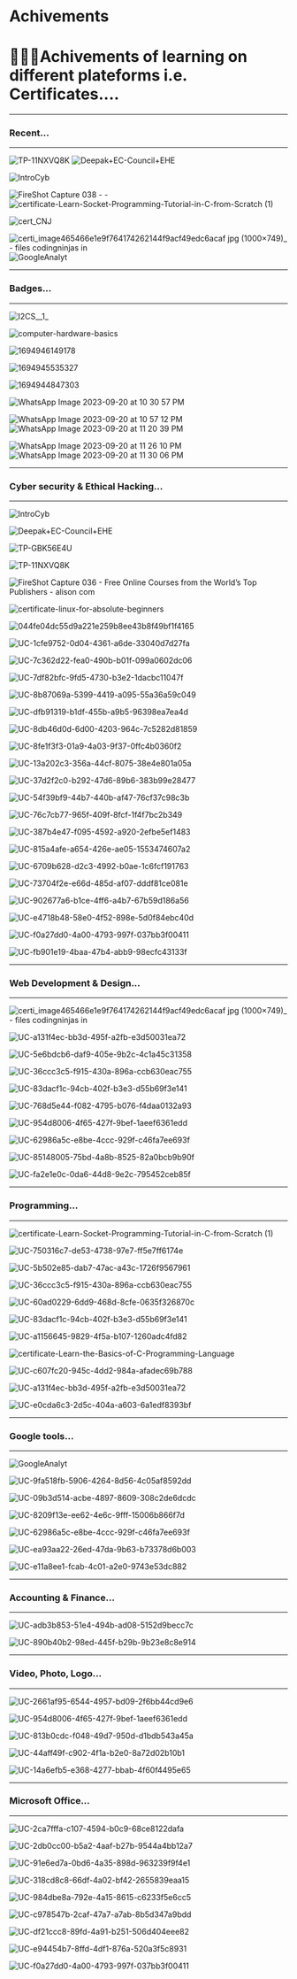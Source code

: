 # Achivements
<h1>🥳👨‍🎓Achivements of learning on different plateforms i.e. Certificates....</h1>
<hr>
<h3>Recent...</h3>
<hr>

![TP-11NXVQ8K](https://github.com/hey-its-d2t2/Achivements/assets/63626210/8ee0b1f3-e154-4ad5-b070-5f569983cc78)
![Deepak+EC-Council+EHE](https://github.com/hey-its-d2t2/Achivements/assets/63626210/beefa64d-9d4d-448a-97d4-342c078f0970)


![IntroCyb](https://github.com/hey-its-d2t2/Achivements/assets/63626210/10ede373-572e-4870-a941-ca18c2d3b644)

![FireShot Capture 038 -  - ](https://github.com/hey-its-d2t2/Achivements/assets/63626210/ff4c0947-f5c4-49ed-9213-d6eda019be0d)
![certificate-Learn-Socket-Programming-Tutorial-in-C-from-Scratch (1)](https://github.com/hey-its-d2t2/Achivements/assets/63626210/78da30f3-d679-4c6c-9434-9c8175c0bc1d)

![cert_CNJ](https://github.com/hey-its-d2t2/Achivements/assets/63626210/f7a17e03-edcf-4f67-9f5c-3ded13309b6a)

![certi_image465466e1e9f764174262144f9acf49edc6acaf jpg (1000×749)_ - files codingninjas in](https://github.com/hey-its-d2t2/Achivements/assets/63626210/0ae60dc7-0db5-452e-9893-d21098ea3086)
![GoogleAnalyt](https://github.com/hey-its-d2t2/Achivements/assets/63626210/57d31122-4b88-4b12-a143-acfa3912493f)
<hr>
<h3>Badges...</h3>
<hr>

![I2CS__1_](https://github.com/hey-its-d2t2/Achivements/assets/63626210/21151613-b604-456c-9cad-3d5ac15d9f81)

![computer-hardware-basics](https://github.com/hey-its-d2t2/Achivements/assets/63626210/5a841e4b-f639-4c39-8ef9-9ec6051455f6)


![1694946149178](https://github.com/hey-its-d2t2/Achivements/assets/63626210/ef584661-6ac9-4927-be6a-e39db062b76d)

![1694945535327](https://github.com/hey-its-d2t2/Achivements/assets/63626210/64008e17-7e3b-4028-b844-fe9a735c157a)

![1694944847303](https://github.com/hey-its-d2t2/Achivements/assets/63626210/8fcfc35b-ac84-4696-bcde-cf46e653818e)

![WhatsApp Image 2023-09-20 at 10 30 57 PM](https://github.com/hey-its-d2t2/Achivements/assets/63626210/00f3ab5e-1d78-4f3a-9241-19b77b9069d5)

![WhatsApp Image 2023-09-20 at 10 57 12 PM](https://github.com/hey-its-d2t2/Achivements/assets/63626210/c47495f5-f6a8-415d-bba4-60ccc248739e)
![WhatsApp Image 2023-09-20 at 11 20 39 PM](https://github.com/hey-its-d2t2/Achivements/assets/63626210/03ae4a1e-8f93-44ef-8043-60b55efe9d49)

![WhatsApp Image 2023-09-20 at 11 26 10 PM](https://github.com/hey-its-d2t2/Achivements/assets/63626210/07d44b00-981c-472e-af7a-9899ec7b8620)
![WhatsApp Image 2023-09-20 at 11 30 06 PM](https://github.com/hey-its-d2t2/Achivements/assets/63626210/1af4bdbc-fbe2-49d7-a0a5-00c934947440)


<hr>
<h3>Cyber security & Ethical Hacking...</h3>
<hr>

![IntroCyb](https://github.com/hey-its-d2t2/Achivements/assets/63626210/ffd0ad0d-3af3-4466-b256-f3754356ee9a)

![Deepak+EC-Council+EHE](https://github.com/hey-its-d2t2/Achivements/assets/63626210/096cbcf2-1337-45a7-a94c-f88f16729c11)

![TP-GBK56E4U](https://github.com/hey-its-d2t2/Achivements/assets/63626210/bf1adb9a-78d8-41b5-af5f-91089273be2d)

![TP-11NXVQ8K](https://github.com/hey-its-d2t2/Achivements/assets/63626210/2b60697c-ab75-4131-8f22-f8d9901bdace)

![FireShot Capture 036 - Free Online Courses from the World’s Top Publishers - alison com](https://github.com/hey-its-d2t2/Achivements/assets/63626210/edcaa8d1-8792-4b6b-8840-9f06384c34e5)

![certificate-linux-for-absolute-beginners](https://github.com/hey-its-d2t2/Achivements/assets/63626210/22688037-0b85-4a21-9ed2-0467ede0ff54)

![044fe04dc55d9a221e259b8ee43b8f49bf1f4165](https://github.com/hey-its-d2t2/Achivements/assets/63626210/c70566d2-987e-442f-aac9-a592c76e8fde)

![UC-1cfe9752-0d04-4361-a6de-33040d7d27fa](https://github.com/hey-its-d2t2/Achivements/assets/63626210/89780f28-c989-4273-95ce-019570cef0e7)

![UC-7c362d22-fea0-490b-b01f-099a0602dc06](https://github.com/hey-its-d2t2/Achivements/assets/63626210/fcfee2bd-6286-49fe-9f5d-ce1467a79585)

![UC-7df82bfc-9fd5-4730-b3e2-1dacbc11047f](https://github.com/hey-its-d2t2/Achivements/assets/63626210/1ae797aa-ecb0-44ce-8ba4-14d4d74d2e50)

![UC-8b87069a-5399-4419-a095-55a36a59c049](https://github.com/hey-its-d2t2/Achivements/assets/63626210/d595c6c7-6d12-475e-91c5-8bf1397d2c81)

![UC-dfb91319-b1df-455b-a9b5-96398ea7ea4d](https://github.com/hey-its-d2t2/Achivements/assets/63626210/b7ea68e8-1acb-4391-be6b-1ba875b525c0)


![UC-8db46d0d-6d00-4203-964c-7c5282d81859](https://github.com/hey-its-d2t2/Achivements/assets/63626210/75a86bc3-95d0-43fb-8422-6e03a7f915e1)

![UC-8fe1f3f3-01a9-4a03-9f37-0ffc4b0360f2](https://github.com/hey-its-d2t2/Achivements/assets/63626210/b4729d2d-2ae2-48b9-9b8c-cc061222b2cf)

![UC-13a202c3-356a-44cf-8075-38e4e801a05a](https://github.com/hey-its-d2t2/Achivements/assets/63626210/920dc7fd-6a2a-41c6-8cbc-d9c4521a38a5)

![UC-37d2f2c0-b292-47d6-89b6-383b99e28477](https://github.com/hey-its-d2t2/Achivements/assets/63626210/620dbdf2-79a8-4a9d-a624-c67474a3ea1b)

![UC-54f39bf9-44b7-440b-af47-76cf37c98c3b](https://github.com/hey-its-d2t2/Achivements/assets/63626210/51ca3395-f3e5-401f-91ad-25d38c0a3073)

![UC-76c7cb77-965f-409f-8fcf-1f4f7bc2b349](https://github.com/hey-its-d2t2/Achivements/assets/63626210/a77412fc-b66b-47d2-8327-ada334b7ec39)

![UC-387b4e47-f095-4592-a920-2efbe5ef1483](https://github.com/hey-its-d2t2/Achivements/assets/63626210/95a9ad16-d4a8-43aa-93bf-19672105d717)

![UC-815a4afe-a654-426e-ae05-1553474607a2](https://github.com/hey-its-d2t2/Achivements/assets/63626210/19f2b78a-b762-4875-bbd2-ec40037aa792)

![UC-6709b628-d2c3-4992-b0ae-1c6fcf191763](https://github.com/hey-its-d2t2/Achivements/assets/63626210/c5d8cc0f-5996-4df3-b9e6-bb60437a86a8)

![UC-73704f2e-e66d-485d-af07-dddf81ce081e](https://github.com/hey-its-d2t2/Achivements/assets/63626210/3ea36e78-6bd5-4da3-98fd-84e5c594f11f)

![UC-902677a6-b1ce-4ff6-a4b7-67b59d186a56](https://github.com/hey-its-d2t2/Achivements/assets/63626210/534752a6-5a86-4648-84ba-47b6fcc2e3f7)

![UC-e4718b48-58e0-4f52-898e-5d0f84ebc40d](https://github.com/hey-its-d2t2/Achivements/assets/63626210/959e5056-e823-4f8b-ad41-9537dc7df634)


![UC-f0a27dd0-4a00-4793-997f-037bb3f00411](https://github.com/hey-its-d2t2/Achivements/assets/63626210/232d6ff6-e9c8-4d0d-ba04-fd4c364b7bc1)

![UC-fb901e19-4baa-47b4-abb9-98ecfc43133f](https://github.com/hey-its-d2t2/Achivements/assets/63626210/9126212f-e7f3-40cc-b2ff-974303e08512)
<hr>
<h3>Web Development & Design...</h3>
<hr>

![certi_image465466e1e9f764174262144f9acf49edc6acaf jpg (1000×749)_ - files codingninjas in](https://github.com/hey-its-d2t2/Achivements/assets/63626210/3b27b1e5-ec42-4b87-b8c2-3acc8f45cf97)

![UC-a131f4ec-bb3d-495f-a2fb-e3d50031ea72](https://github.com/hey-its-d2t2/Achivements/assets/63626210/588b0a72-180e-4d60-a703-a08c6960faea)

![UC-5e6bdcb6-daf9-405e-9b2c-4c1a45c31358](https://github.com/hey-its-d2t2/Achivements/assets/63626210/53c4d641-3f83-4e36-8369-b7b36a8cd870)

![UC-36ccc3c5-f915-430a-896a-ccb630eac755](https://github.com/hey-its-d2t2/Achivements/assets/63626210/0ceb5b3f-43d9-4807-bd73-2c7158460831)

![UC-83dacf1c-94cb-402f-b3e3-d55b69f3e141](https://github.com/hey-its-d2t2/Achivements/assets/63626210/3c179ee1-bc0a-4f89-89ac-cf1289858cd9)

![UC-768d5e44-f082-4795-b076-f4daa0132a93](https://github.com/hey-its-d2t2/Achivements/assets/63626210/86f91dbc-f677-455d-80c7-fe23823a156b)

![UC-954d8006-4f65-427f-9bef-1aeef6361edd](https://github.com/hey-its-d2t2/Achivements/assets/63626210/2f9a905b-66bc-497b-ae19-4d460af8dc61)

![UC-62986a5c-e8be-4ccc-929f-c46fa7ee693f](https://github.com/hey-its-d2t2/Achivements/assets/63626210/b2155d8d-159d-4a55-a183-cfd4c40b3bbe)

![UC-85148005-75bd-4a8b-8525-82a0bcb9b90f](https://github.com/hey-its-d2t2/Achivements/assets/63626210/49bd5bf6-e2d5-41ba-b10c-060d95e31f75)

![UC-fa2e1e0c-0da6-44d8-9e2c-795452ceb85f](https://github.com/hey-its-d2t2/Achivements/assets/63626210/0e92dccc-f25e-4ffd-8002-1d7a0f4f4164)

<hr>
<h3>Programming...</h3>
<hr>

![certificate-Learn-Socket-Programming-Tutorial-in-C-from-Scratch (1)](https://github.com/hey-its-d2t2/Achivements/assets/63626210/a5418d46-5115-48db-8902-85fbe4ed3b8f)

![UC-750316c7-de53-4738-97e7-ff5e7ff6174e](https://github.com/hey-its-d2t2/Achivements/assets/63626210/1dce6b40-942f-43b1-86d9-505b389c496c)

![UC-5b502e85-dab7-47ac-a43c-1726f9567961](https://github.com/hey-its-d2t2/Achivements/assets/63626210/e93fba1b-9395-4691-9783-939b42e8e271)

![UC-36ccc3c5-f915-430a-896a-ccb630eac755](https://github.com/hey-its-d2t2/Achivements/assets/63626210/167d07c3-02f7-4608-92ec-7929317f6107)

![UC-60ad0229-6dd9-468d-8cfe-0635f326870c](https://github.com/hey-its-d2t2/Achivements/assets/63626210/cec05185-31f5-45d2-a9f9-e18dbe48f6b6)

![UC-83dacf1c-94cb-402f-b3e3-d55b69f3e141](https://github.com/hey-its-d2t2/Achivements/assets/63626210/50c88825-5ae0-4bf2-8583-112e240f1db8)

![UC-a1156645-9829-4f5a-b107-1260adc4fd82](https://github.com/hey-its-d2t2/Achivements/assets/63626210/cdb7b25c-ad50-4d13-a2cd-11c9f9269983)

![certificate-Learn-the-Basics-of-C-Programming-Language](https://github.com/hey-its-d2t2/Achivements/assets/63626210/d6ad6250-a32b-402f-b99c-5977a1644d43)


![UC-c607fc20-945c-4dd2-984a-afadec69b788](https://github.com/hey-its-d2t2/Achivements/assets/63626210/da8c0743-bff3-496e-9c23-afd22a1cadc2)



![UC-a131f4ec-bb3d-495f-a2fb-e3d50031ea72](https://github.com/hey-its-d2t2/Achivements/assets/63626210/495c67b3-1c2e-460d-9d53-5c235e3725a3)

![UC-e0cda6c3-2d5c-404a-a603-6a1edf8393bf](https://github.com/hey-its-d2t2/Achivements/assets/63626210/9ddb9954-4c78-4140-9765-97b38eb9dd3a)



<hr>
<h3>Google tools...</h3>
<hr>

![GoogleAnalyt](https://github.com/hey-its-d2t2/Achivements/assets/63626210/ac06010a-8d5c-4403-a86c-fbfaad97a16e)

![UC-9fa518fb-5906-4264-8d56-4c05af8592dd](https://github.com/hey-its-d2t2/Achivements/assets/63626210/7d778641-c3a2-4d1b-81f5-ce9336a020a4)

![UC-09b3d514-acbe-4897-8609-308c2de6dcdc](https://github.com/hey-its-d2t2/Achivements/assets/63626210/01e8dac8-887a-4502-baf1-d04ac48d9754)

![UC-8209f13e-ee62-4e6c-9fff-15006b866f7d](https://github.com/hey-its-d2t2/Achivements/assets/63626210/77eeed76-b157-4166-99c0-7fd70ea845c6)

![UC-62986a5c-e8be-4ccc-929f-c46fa7ee693f](https://github.com/hey-its-d2t2/Achivements/assets/63626210/52ba0bbe-f064-4546-96de-be7947649bdd)

![UC-ea93aa22-26ed-47da-9b63-b73378d6b003](https://github.com/hey-its-d2t2/Achivements/assets/63626210/71fc4ffb-8de7-4f01-90d5-30f16b4a42bb)

![UC-e11a8ee1-fcab-4c01-a2e0-9743e53dc882](https://github.com/hey-its-d2t2/Achivements/assets/63626210/1e969217-b2f8-4a10-ba3a-3eb10fe2ce33)

<hr>
<h3>Accounting & Finance...</h3>
<hr>

![UC-adb3b853-51e4-494b-ad08-5152d9becc7c](https://github.com/hey-its-d2t2/Achivements/assets/63626210/fb194e05-8198-4bd6-be73-5e3ceffec631)

![UC-890b40b2-98ed-445f-b29b-9b23e8c8e914](https://github.com/hey-its-d2t2/Achivements/assets/63626210/a300a573-abcc-4349-9f42-ff3f1616e976)

<hr>
<h3>Video, Photo, Logo...</h3>
<hr>

![UC-2661af95-6544-4957-bd09-2f6bb44cd9e6](https://github.com/hey-its-d2t2/Achivements/assets/63626210/d506d897-8058-4a44-a90b-e2ebca2d636b)

![UC-954d8006-4f65-427f-9bef-1aeef6361edd](https://github.com/hey-its-d2t2/Achivements/assets/63626210/98b4eeef-7e61-4634-9ac8-7477052ed333)

![UC-813b0cdc-f048-49d7-950d-d1bdb543a45a](https://github.com/hey-its-d2t2/Achivements/assets/63626210/04632abb-e19f-4d02-b66c-04a2ca8a47ec)

![UC-44aff49f-c902-4f1a-b2e0-8a72d02b10b1](https://github.com/hey-its-d2t2/Achivements/assets/63626210/38f279dd-63c9-4c61-a7de-a880f05327d8)

![UC-14a6efb5-e368-4277-bbab-4f60f4495e65](https://github.com/hey-its-d2t2/Achivements/assets/63626210/8820cc4b-19b2-4a18-a019-641b58fa034e)

<hr>
<h3>Microsoft Office...</h3>
<hr>

![UC-2ca7fffa-c107-4594-b0c9-68ce8122dafa](https://github.com/hey-its-d2t2/Achivements/assets/63626210/1e3af6e0-7fbb-4121-a3fb-0a08e30a4d20)

![UC-2db0cc00-b5a2-4aaf-b27b-9544a4bb12a7](https://github.com/hey-its-d2t2/Achivements/assets/63626210/0ba493cd-b2fd-4db5-b16d-937000babe1c)

![UC-91e6ed7a-0bd6-4a35-898d-963239f9f4e1](https://github.com/hey-its-d2t2/Achivements/assets/63626210/e5cf053a-180e-4a25-8eaa-602a6c0b8b06)


![UC-318cd8c8-66df-4a02-bf42-2655839eaa15](https://github.com/hey-its-d2t2/Achivements/assets/63626210/9617c453-7c84-4a3e-b2ec-037e5b5b93e6)

![UC-984dbe8a-792e-4a15-8615-c6233f5e6cc5](https://github.com/hey-its-d2t2/Achivements/assets/63626210/48b1febe-22c3-4677-b8c3-2430feaa2256)

![UC-c978547b-2caf-47a7-a7ab-8b5d347a9bdd](https://github.com/hey-its-d2t2/Achivements/assets/63626210/c5bb441a-ff94-4187-84d9-2013108327c3)

![UC-df21ccc8-89fd-4a91-b251-506d404eee82](https://github.com/hey-its-d2t2/Achivements/assets/63626210/94df0688-5f42-4f8a-8279-077ac88f8778)

![UC-e94454b7-8ffd-4df1-876a-520a3f5c8931](https://github.com/hey-its-d2t2/Achivements/assets/63626210/b098971c-61b8-4829-9cec-7844517a8e94)

![UC-f0a27dd0-4a00-4793-997f-037bb3f00411](https://github.com/hey-its-d2t2/Achivements/assets/63626210/b381d2cf-a984-409a-9588-312eafafc2a1)


